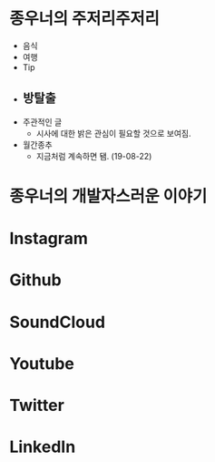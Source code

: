 # 종우너의 주저리주저리

- 음식
- 여행
- Tip
- 방탈출
  - 
- 주관적인 글
  - 시사에 대한 밝은 관심이 필요할 것으로 보여짐.
- 월간종추
  - 지금처럼 계속하면 됌. (19-08-22)

# 종우너의 개발자스러운 이야기



# Instagram



# Github



# SoundCloud



# Youtube



# Twitter



# LinkedIn

